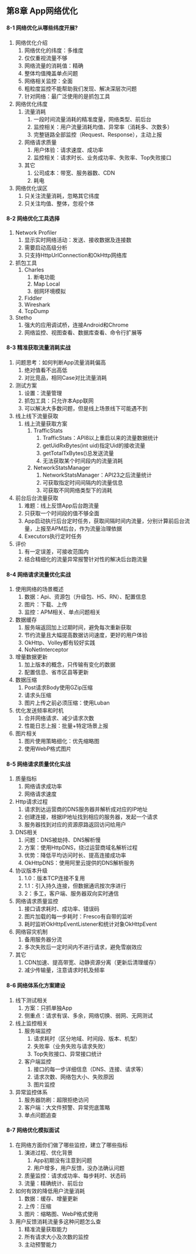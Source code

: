 ## 第8章 App网络优化

#### 8-1 网络优化从哪些纬度开展?

1. 网络优化介绍
   1. 网络优化的纬度：多维度
   2. 仅仅重视流量不够
   3. 网络流量的消耗值：精确
   4. 整体均值掩盖单点问题
   5. 网络相关监控：全面
   6. 粗粒度监控不能帮助我们发现、解决深层次问题
   7. 针对网络：最广泛使用的是抓包工具
2. 网络优化纬度
   1. 流量消耗
      1. 一段时间流量消耗的精准度量，网络类型、前后台
      2. 监控相关：用户流量消耗均值、异常率（消耗多、次数多）
      3. 完整链路全部监控（Request、Response），主动上报
   2. 网络请求质量
      1. 用户体验：请求速度、成功率
      2. 监控相关：请求时长、业务成功率、失败率、Top失败接口
   3. 其它
      1. 公司成本：带宽、服务器数、CDN
      2. 耗电
3. 网络优化误区
   1. 只关注流量消耗，忽略其它纬度
   2. 只关注均值、整体，忽视个体

#### 8-2 网络优化工具选择

1. Network Profiler
   1. 显示实时网络活动：发送、接收数据及连接数
   2. 需要启动高级分析
   3. 只支持HttpUrlConnection和OkHttp网络库
2. 抓包工具
   1. Charles
      1. 断电功能
      2. Map Local
      3. 弱网环境模拟
   2. Fiddler
   3. Wireshark
   4. TcpDump
3. Stetho
   1. 强大的应用调试桥，连接Android和Chrome
   2. 网络监控、视图查看、数据库查看、命令行扩展等

#### 8-3 精准获取流量消耗实战

1. 问题思考：如何判断App流量消耗偏高
   1. 绝对值看不出高低
   2. 对比竞品，相同Case对比流量消耗
2. 测试方案
   1. 设置：流量管理
   2. 抓包工具：只允许本App联网
   3. 可以解决大多数问题，但是线上场景线下可能遇不到
3. 线上线下流量获取
   1. 线上流量获取方案
      1. TrafficStats
         1. TrafficStats：API8以上重启以来的流量数据统计
         2. getUidRxBytes(int uid)指定Uid的接收流量
         3. getTotalTxBytes()总发送流量
         4. 无法获取某个时间段内的流量消耗
      2. NetworkStatsManager
         1. NetworkStatsManager：API23之后流量统计
         2. 可获取指定时间间隔内的流量信息
         3. 可获取不同网络类型下的消耗
4. 前台后台流量获取
   1. 难题：线上反馈App后台跑流量
   2. 只获取一个时间段的值不够全面
   3. App启动执行后台定时任务，获取间隔时间内流量，分别计算前后台流量，上报至APM后台，作为流量治理依据
   4. Executors执行定时任务
5. 评价
   1. 有一定误差，可接收范围内
   2. 结合精细化的流量异常报警针对性的解决后台跑流量

#### 8-4 网络请求流量优化实战

1. 使用网络的场景概述
   1. 数据：Api、资源包（升级包、H5、RN）、配置信息
   2. 图片：下载、上传
   3. 监控：APM相关、单点问题相关
2. 数据缓存
   1. 服务端返回加上过期时间，避免每次重新获取
   2. 节约流量且大幅提高数据访问速度，更好的用户体验
   3. OkHttp、Volley都有较好实践
   4. NoNetInterceptor
3. 增量数据更新
   1. 加上版本的概念，只传输有变化的数据
   2. 配置信息、省市区县等更新
4. 数据压缩
   1. Post请求Body使用GZip压缩
   2. 请求头压缩
   3. 图片上传之前必须压缩：使用Luban 
5. 优化发送频率和时机
   1. 合并网络请求、减少请求次数
   2. 性能日志上报：批量+特定场景上报
6. 图片相关
   1. 图片使用策略细化：优先缩略图
   2. 使用WebP格式图片

#### 8-5 网络请求质量优化实战

1. 质量指标
   1. 网络请求成功率
   2. 网络请求速度 
2. Http请求过程
   1. 请求到达运营商的DNS服务器并解析成对应的IP地址
   2. 创建连接，根据IP地址找到相应的服务器，发起一个请求
   3. 服务器找到对应的资源原路返回访问给用户
3. DNS相关
   1. 问题：DNS被劫持、DNS解析慢
   2. 方案：使用HttpDNS，绕过运营商域名解析过程
   3. 优势：降低平均访问时长、提高连接成功率
   4. OkHttpDNS：使用阿里云提供的DNS解析服务
4. 协议版本升级
   1. 1.0：版本TCP连接不复用
   2. 1.1：引入持久连接，但数据通讯按次序进行
   3. 2：多工，客户端、服务器双向实时通信
5. 网络请求质量监控
   1. 接口请求耗时、成功率、错误码
   2. 图片加载的每一步耗时：Fresco有自带的监听
   3. 耗时监听OkHttpEventListener和统计对象OkHttpEvent
6. 网络容灾机制
   1. 备用服务器分流
   2. 多次失败后一定时间内不进行请求，避免雪崩效应
7. 其它
   1. CDN加速、提高带宽、动静资源分离（更新后清理缓存）
   2. 减少传输量，注意请求时机及频率

#### 8-6 网络体系化方案建设

1. 线下测试相关
   1. 方案：只抓单独App
   2. 侧重点：请求有误、多余，网络切换、弱网、无网测试
2. 线上监控相关
   1. 服务端监控
      1. 请求耗时（区分地域、时间段、版本、机型）
      2. 失败率（业务失败与请求失败）
      3. Top失败接口、异常接口统计
   2. 客户端监控
      1. 接口的每一步详细信息（DNS、连接、请求等）
      2. 请求次数、网络包大小、失败原因
      3. 图片监控
3. 异常监控体系
   1. 服务器防刷：超限拒绝访问
   2. 客户端：大文件预警、异常兜底策略
   3. 单点问题追查

#### 8-7 网络优化模拟面试

1. 在网络方面你们做了哪些监控，建立了哪些指标
   1. 演进过程、优化背景
      1. App初期没有注意到问题
      2. 用户增多，用户反馈，没办法确认问题
   2. 质量监控：请求成功率、每步耗时、状态码
   3. 流量：精确统计、前后台
2. 如何有效的降低用户流量消耗
   1. 数据：缓存、增量更新
   2. 上传：压缩
   3. 图片：缩略图、WebP格式使用
3. 用户反馈消耗流量多这种问题怎么查
   1. 精准流量获取能力
   2. 所有请求大小及次数的监控
   3. 主动预警能力